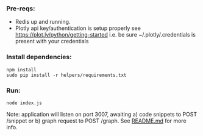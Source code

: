 ### Pre-reqs:

- Redis up and running. 
- Plotly api key/authentication is setup properly see https://plot.ly/python/getting-started
  i.e. be sure ~/.plotly/.credentials is present with your credentials


### Install dependencies:

    npm install
    sudo pip install -r helpers/requirements.txt

### Run:

    node index.js


Note: application will listen on port 3007, awaiting a) code snippets to POST /snippet or b) graph
request to POST /graph. See [README.md](README.md) for more info.
